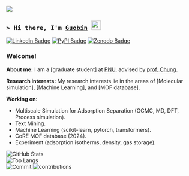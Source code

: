 ![](https://komarev.com/ghpvc/?username=sxm13)
### <samp>&gt; Hi there, I'm [Guobin](https://sxm13.github.io/GuobinZhao.github.io/) <img src="https://media.giphy.com/media/hvRJCLFzcasrR4ia7z/giphy.gif" width="25"> </samp>

[![Linkedin Badge](https://img.shields.io/badge/-LinkedIn-0e76a8?style=flat-square&logo=Linkedin&logoColor=white)](https://www.linkedin.com/in/guobin-zhao-427818256/)
[![PyPI Badge](https://img.shields.io/badge/PyPI-Guobin%20Zhao-3775A9?style=flat-square&logo=pypi&logoColor=white)](https://pypi.org/user/q342247760/)
[![Zenodo Badge](https://img.shields.io/badge/Zenodo-Guobin%20Zhao-FF6600?style=flat-square&logo=zenodo&logoColor=white)](https://zenodo.org/search?q=metadata.creators.person_or_org.name%3A%22ZHAO%2C%20GUOBIN%22&l=list&p=1&s=10&sort=bestmatch)
                                        
                                        
### Welcome! &nbsp;

**About me:** I am a [graduate student] at [PNU](https://pusan.ac.kr/kor/Main.do), advised by [prof. Chung](https://sites.google.com/view/mtap-lab/people/professor?authuser=0). 

**Research interests:** My research interests lie in the areas of [Molecular simulation], [Machine Learning], and [MOF database].      

                          
**Working on:** 
* Multiscale Simulation for Adsorption Separation (GCMC, MD, DFT, Process simulation).
* Text Mining.
* Machine Learning (scikit-learn, pytorch, transformers).
* CoRE MOF database (2024).                                     
* Experiment (adsorption isotherms, density, gas storage).                                                            
                       
![GitHub Stats](https://github-readme-stats.vercel.app/api?username=sxm13&show_icons=true&theme=default)  
![Top Langs](https://github-readme-stats.vercel.app/api/top-langs/?username=sxm13&hide=java,html,css&theme=default)   
![Commit](https://github-profile-summary-cards.vercel.app/api/cards/productive-time?username=sxm13&theme=maroongold)
![contributions](https://github-profile-summary-cards.vercel.app/api/cards/profile-details?username=sxm13&theme=maroongold)
